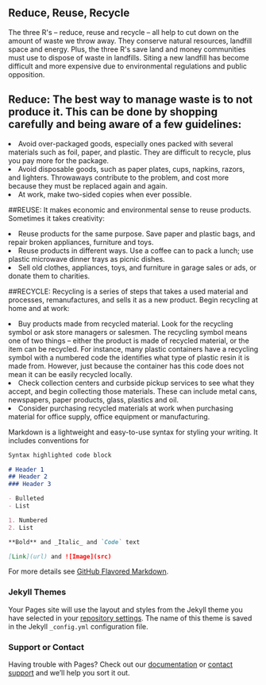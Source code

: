 ## Reduce, Reuse, Recycle

The three R's – reduce, reuse and recycle – all help to cut down on the amount of waste we throw away. They conserve natural resources, landfill space and energy. Plus, the three R's save land and money communities must use to dispose of waste in landfills. Siting a new landfill has become difficult and more expensive due to environmental regulations and public opposition.

## Reduce: The best way to manage waste is to not produce it. This can be done by shopping carefully and being aware of a few guidelines:

<li> Avoid over-packaged goods, especially ones packed with several materials such as foil, paper, and plastic. They are difficult to recycle, plus you pay more for the package. </li>
<li> Avoid disposable goods, such as paper plates, cups, napkins, razors, and lighters. Throwaways contribute to the problem, and cost more because they must be replaced again and again.</li>
<li> At work, make two-sided copies when ever possible. </li>

##REUSE:  It makes economic and environmental sense to reuse products. Sometimes it takes creativity:
<li> Reuse products for the same purpose. Save paper and plastic bags, and repair broken appliances, furniture and toys. </li>
<li> Reuse products in different ways. Use a coffee can to pack a lunch; use plastic microwave dinner trays as picnic dishes. </li>
<li> Sell old clothes, appliances, toys, and furniture in garage sales or ads, or donate them to charities. </li>

##RECYCLE:  Recycling is a series of steps that takes a used material and processes, remanufactures, and sells it as a new product. Begin recycling at home and at work:
<Li> Buy products made from recycled material. Look for the recycling symbol or ask store managers or salesmen. The recycling symbol means one of two things – either the product is made of recycled material, or the item can be recycled. For instance, many plastic containers have a recycling symbol with a numbered code the identifies what type of plastic resin it is made from. However, just because the container has this code does not mean it can be easily recycled locally.</li>
<li> Check collection centers and curbside pickup services to see what they accept, and begin collecting those materials. These can include metal cans, newspapers, paper products, glass, plastics and oil.</li>
<li> Consider purchasing recycled materials at work when purchasing material for office supply, office equipment or manufacturing.
  
Markdown is a lightweight and easy-to-use syntax for styling your writing. It includes conventions for

```markdown
Syntax highlighted code block

# Header 1
## Header 2
### Header 3

- Bulleted
- List

1. Numbered
2. List

**Bold** and _Italic_ and `Code` text

[Link](url) and ![Image](src)
```

For more details see [GitHub Flavored Markdown](https://guides.github.com/features/mastering-markdown/).

### Jekyll Themes

Your Pages site will use the layout and styles from the Jekyll theme you have selected in your [repository settings](https://github.com/Ethelhosien/eco-blog/settings). The name of this theme is saved in the Jekyll `_config.yml` configuration file.

### Support or Contact

Having trouble with Pages? Check out our [documentation](https://help.github.com/categories/github-pages-basics/) or [contact support](https://github.com/contact) and we’ll help you sort it out.
